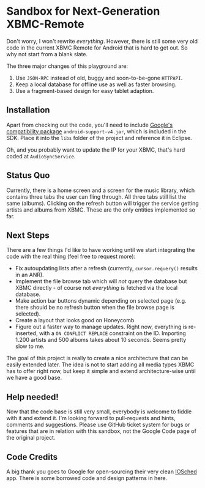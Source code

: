 
Sandbox for Next-Generation XBMC-Remote
=======================================

Don't worry, I won't rewrite *everything*. However, there is still some very old code in the current XBMC Remote for Android that is hard to get out. So why not start from a blank slate.

The three major changes of this playground are:

1. Use `JSON-RPC` instead of old, buggy and soon-to-be-gone `HTTPAPI`.
2. Keep a local database for offline use as well as faster browsing.
3. Use a fragment-based design for easy tablet adaption.

## Installation
Apart from checking out the code, you'll need to include [Google's compatibility package](http://android-developers.blogspot.com/2011/03/fragments-for-all.html) `android-support-v4.jar`, which is included in the SDK. Place it into the `libs` folder of the project and reference it in Eclipse.

Oh, and you probably want to update the IP for your XBMC, that's hard coded at `AudioSyncService`.


## Status Quo

Currently, there is a home screen and a screen for the music library, which contains three tabs the user can fling through. All three tabs still list the same (albums). Clicking on the refresh button will trigger the service getting artists and albums from XBMC. These are the only entities implemented so far.


## Next Steps

There are a few things I'd like to have working until we start integrating the code with the real thing (feel free to request more):

* Fix autoupdating lists after a refresh (currently, `cursor.requery()` results in an ANR).
* Implement the file browse tab which will *not* query the database but XBMC directly - of course not *everything* is fetched via the local database.
* Make action bar buttons dynamic depending on selected page (e.g. there should be no refresh button when the file browse page is selected).
* Create a layout that looks good on Honeycomb
* Figure out a faster way to manage updates. Right now, everything is re-inserted, with a `ON CONFLICT REPLACE` constraint on the ID. Importing 1.200 artists and 500 albums takes about 10 seconds. Seems pretty slow to me.

The goal of this project is really to create a nice architecture that can be easily extended later. The idea is not to start adding all media types XBMC has to offer right now, but keep it simple and extend architecture-wise until we have a good base.

## Help needed!

Now that the code base is still very small, everybody is welcome to fiddle with it and extend it. I'm looking forward to pull-requests and hints, comments and suggestions. Please use GitHub ticket system for bugs or features that are in relation with this sandbox, not the Google Code page of the original project.

## Code Credits

A big thank you goes to Google for open-sourcing their very clean [IOSched](http://code.google.com/p/iosched/) app. There is some borrowed code and design patterns in here.


